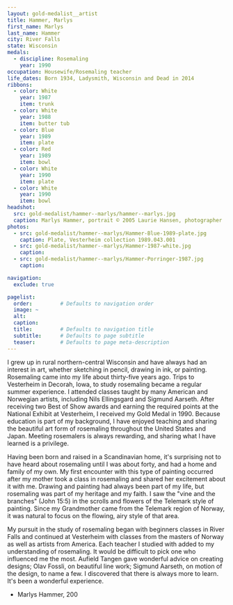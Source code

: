 ```yaml
---
layout: gold-medalist__artist
title: Hammer, Marlys
first_name: Marlys
last_name: Hammer
city: River Falls
state: Wisconsin
medals: 
  - discipline: Rosemaling
    year: 1990
occupation: Housewife/Rosemaling teacher
life_dates: Born 1934, Ladysmith, Wisconsin and Dead in 2014
ribbons:
  - color: White
    year: 1987
    item: trunk
  - color: White
    year: 1988
    item: butter tub
  - color: Blue
    year: 1989
    item: plate
  - color: Red
    year: 1989
    item: bowl
  - color: White
    year: 1990
    item: plate
  - color: White
    year: 1990
    item: bowl
headshot:
  src: gold-medalist/hammer--marlys/hammer--marlys.jpg
  caption: Marlys Hammer, portrait © 2005 Laurie Hansen, photographer
photos:
  - src: gold-medalist/hammer--marlys/Hammer-Blue-1989-plate.jpg
    caption: Plate, Vesterheim collection 1989.043.001
  - src: gold-medalist/hammer--marlys/Hammer-1987-white.jpg
    caption:
  - src: gold-medalist/hammer--marlys/Hammer-Porringer-1987.jpg
    caption:

navigation:
  exclude: true

pagelist:
  order:         # Defaults to navigation order  
  image: ~
  alt:
  caption:
  title:         # Defaults to navigation title
  subtitle:      # Defaults to page subtitle
  teaser:        # Defaults to page meta-description  
---
```

I grew up in rural northern-central Wisconsin and have always had an interest in art, whether sketching in pencil, drawing in ink, or painting.  Rosemaling came into my life about thirty-five years ago.  Trips to Vesterheim in Decorah, Iowa, to study rosemaling became a regular summer experience.  I attended classes taught by many American and Norwegian artists, including Nils Ellingsgard and Sigmund Aarseth.  After receiving two Best of Show awards and earning the required points at the National Exhibit at Vesterheim, I received my Gold Medal in 1990.  Because education is part of my background, I have enjoyed teaching and sharing the beautiful art form of rosemaling throughout the United States and Japan.  Meeting rosemalers is always rewarding, and sharing what I have learned is a privilege.

Having been born and raised in a Scandinavian home, it's surprising not to have heard about rosemaling until I was about forty, and had a home and family of my own.  My first encounter with this type of painting occurred after my mother took a class in rosemaling and shared her excitement about it with me.  Drawing and painting had always been part of my life, but rosemaling was part of my heritage and my faith.  I saw the "vine and the branches" (John 15:5) in the scrolls and flowers of the Telemark style of painting.  Since my Grandmother came from the Telemark region of Norway, it was natural to focus on the flowing, airy style of that area.

My pursuit in the study of rosemaling began with beginners classes in River Falls and continued at Vesterheim with classes from the masters of Norway as well as artists from America.  Each teacher I studied with added to my understanding of rosemaling.  It would be difficult to pick one who influenced me the most.  Aufield Tangen gave wonderful advice on creating designs; Olav Fossli, on beautiful line work; Sigmund Aarseth, on motion of the design, to name a few.  I discovered that there is always more to learn.  It's been a wonderful experience.

- Marlys Hammer, 200
